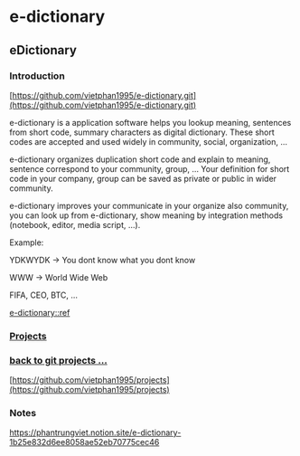 # e-dictionary

## eDictionary

### Introduction

[https://github.com/vietphan1995/e-dictionary.git](https://github.com/vietphan1995/e-dictionary.git)

e-dictionary is a application software helps you lookup meaning, sentences from short code, summary characters as digital dictionary. These short codes are accepted and used widely in community, social, organization, …

e-dictionary organizes duplication short code and explain to meaning, sentence correspond to your community, group, … Your definition for short code in your company, group can be saved as private or public in wider community.

e-dictionary improves your communicate in your organize also community, you can look up from e-dictionary, show meaning by integration methods (notebook, editor, media script, …).

Example:

YDKWYDK → You dont know what you dont know

WWW → World Wide Web

FIFA, CEO, BTC, …

[e-dictionary::ref](https://www.notion.so/e-dictionary-ref-24c5e832d6ee80a09ca8faf4186a8472?pvs=21) 

### [Projects](https://www.notion.so/Projects-23d5e832d6ee80149cedda9c49fefe21?pvs=21)

### [back to git projects …](https://github.com/vietphan1995/projects)

[https://github.com/vietphan1995/projects](https://github.com/vietphan1995/projects)

### Notes
https://phantrungviet.notion.site/e-dictionary-1b25e832d6ee8058ae52eb70775cec46